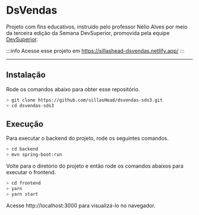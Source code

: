 
# DsVendas

Projeto com fins educativos, instruído pelo professor Nélio Alves por meio da terceira edição da Semana DevSuperior, promovida pela equipe [DevSuperior](https://devsuperior.com.br/).

:::info
Acesse esse projeto em https://sillashead-dsvendas.netlify.app/
:::

---

## Instalação

Rode os comandos abaixo para obter esse repositório.

```bash
> git clone https://github.com/sillasHead/dsvendas-sds3.git
> cd dsvendas-sds3
```

## Execução

Para executar o backend do projeto, rode os seguintes comandos.

```bash
> cd backend
> mvn spring-boot:run
```

Volte para o diretório do projeto e então rode os comandos abaixos para executar o frontend.

```bash
> cd frontend
> yarn
> yarn start
```

Acesse http://localhost:3000 para visualizá-lo no navegador.
